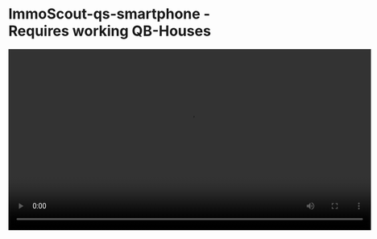 # ImmoScout-qs-smartphone - Requires working QB-Houses

<video src='https://streamable.com/4camzi' width='720'/>

<p>All unowned houses are listed in the first tab, all owned houses by the players are listed in the second tab</p>
<p>Houses are sorted by distance to player (nearest first)</p>
<p>Sample pictures are provided according to the house-tier</p>

![screen_unowned](https://user-images.githubusercontent.com/28263145/205501994-8f5e4f26-21d7-43b8-9c5d-e196b8154c23.png)
![screen_owned](https://user-images.githubusercontent.com/28263145/205501995-c905c14e-2c72-4e7e-82f3-8b1f85e3a957.png)

Installing:<br>
customAppRun.js   ->  [smartphone]\qs-smartphone\html\apps<br>
hustlerimmo.html  ->  [smartphone]\qs-smartphone\html\apps<br>
hustlerimmo.lua   ->  [smartphone]\qs-smartphone\client\apps<br>
hustlerimmo.lua   ->  [smartphone]\qs-smartphone\server\apps<br>

custom folder     ->  [smartphone]\qs-smartphone\html\img<br>
immoscout.png     ->  [smartphone]\qs-smartphone\html\img\apps<br>

Additions to fxmanifest.lua:<br>
    'html/img/custom/*.svg',<br>
    'html/img/custom/*.png',<br>
    'html/img/custom/shells/*.png',<br>

